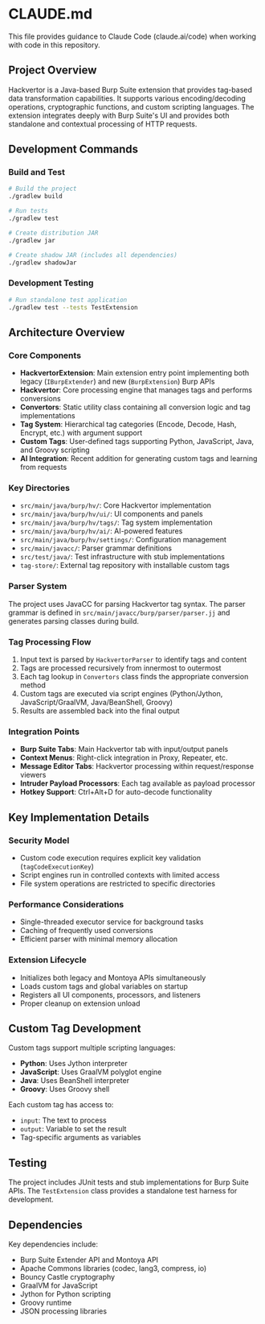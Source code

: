 # CLAUDE.md

This file provides guidance to Claude Code (claude.ai/code) when working with code in this repository.

## Project Overview

Hackvertor is a Java-based Burp Suite extension that provides tag-based data transformation capabilities. It supports various encoding/decoding operations, cryptographic functions, and custom scripting languages. The extension integrates deeply with Burp Suite's UI and provides both standalone and contextual processing of HTTP requests.

## Development Commands

### Build and Test
```bash
# Build the project
./gradlew build

# Run tests
./gradlew test

# Create distribution JAR
./gradlew jar

# Create shadow JAR (includes all dependencies)
./gradlew shadowJar
```

### Development Testing
```bash
# Run standalone test application
./gradlew test --tests TestExtension
```

## Architecture Overview

### Core Components

- **HackvertorExtension**: Main extension entry point implementing both legacy (`IBurpExtender`) and new (`BurpExtension`) Burp APIs
- **Hackvertor**: Core processing engine that manages tags and performs conversions
- **Convertors**: Static utility class containing all conversion logic and tag implementations
- **Tag System**: Hierarchical tag categories (Encode, Decode, Hash, Encrypt, etc.) with argument support
- **Custom Tags**: User-defined tags supporting Python, JavaScript, Java, and Groovy scripting
- **AI Integration**: Recent addition for generating custom tags and learning from requests

### Key Directories

- `src/main/java/burp/hv/`: Core Hackvertor implementation
- `src/main/java/burp/hv/ui/`: UI components and panels
- `src/main/java/burp/hv/tags/`: Tag system implementation
- `src/main/java/burp/hv/ai/`: AI-powered features
- `src/main/java/burp/hv/settings/`: Configuration management
- `src/main/javacc/`: Parser grammar definitions
- `src/test/java/`: Test infrastructure with stub implementations
- `tag-store/`: External tag repository with installable custom tags

### Parser System

The project uses JavaCC for parsing Hackvertor tag syntax. The parser grammar is defined in `src/main/javacc/burp/parser/parser.jj` and generates parsing classes during build.

### Tag Processing Flow

1. Input text is parsed by `HackvertorParser` to identify tags and content
2. Tags are processed recursively from innermost to outermost
3. Each tag lookup in `Convertors` class finds the appropriate conversion method
4. Custom tags are executed via script engines (Python/Jython, JavaScript/GraalVM, Java/BeanShell, Groovy)
5. Results are assembled back into the final output

### Integration Points

- **Burp Suite Tabs**: Main Hackvertor tab with input/output panels
- **Context Menus**: Right-click integration in Proxy, Repeater, etc.
- **Message Editor Tabs**: Hackvertor processing within request/response viewers
- **Intruder Payload Processors**: Each tag available as payload processor
- **Hotkey Support**: Ctrl+Alt+D for auto-decode functionality

## Key Implementation Details

### Security Model
- Custom code execution requires explicit key validation (`tagCodeExecutionKey`)
- Script engines run in controlled contexts with limited access
- File system operations are restricted to specific directories

### Performance Considerations
- Single-threaded executor service for background tasks
- Caching of frequently used conversions
- Efficient parser with minimal memory allocation

### Extension Lifecycle
- Initializes both legacy and Montoya APIs simultaneously
- Loads custom tags and global variables on startup
- Registers all UI components, processors, and listeners
- Proper cleanup on extension unload

## Custom Tag Development

Custom tags support multiple scripting languages:
- **Python**: Uses Jython interpreter
- **JavaScript**: Uses GraalVM polyglot engine
- **Java**: Uses BeanShell interpreter
- **Groovy**: Uses Groovy shell

Each custom tag has access to:
- `input`: The text to process
- `output`: Variable to set the result
- Tag-specific arguments as variables

## Testing

The project includes JUnit tests and stub implementations for Burp Suite APIs. The `TestExtension` class provides a standalone test harness for development.

## Dependencies

Key dependencies include:
- Burp Suite Extender API and Montoya API
- Apache Commons libraries (codec, lang3, compress, io)
- Bouncy Castle cryptography
- GraalVM for JavaScript
- Jython for Python scripting
- Groovy runtime
- JSON processing libraries